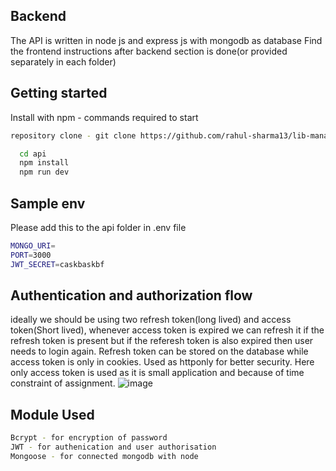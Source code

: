 ## Backend
The API is written in node js and express js with mongodb as database
Find the frontend instructions after backend section is done(or provided separately in each folder)

## Getting started
Install with npm - commands required to start

```bash
repository clone - git clone https://github.com/rahul-sharma13/lib-manage.git
```

```bash
  cd api
  npm install
  npm run dev
```

## Sample env
Please add this to the api folder in .env file

```bash
MONGO_URI=
PORT=3000
JWT_SECRET=caskbaskbf
```

## Authentication and authorization flow
ideally we should be using two refresh token(long lived) and access token(Short lived), whenever access token is expired we can refresh it if the refresh token is present but if the referesh token is also expired then user needs to login again. Refresh token can be stored on the database while access token is only in cookies. Used as httponly for better security. Here only access token is used as it is small application and because of time constraint of assignment.
![image](https://github.com/user-attachments/assets/f958fd84-0fef-47f8-ba25-c154100fe988)

## Module Used

```bash
Bcrypt - for encryption of password
JWT - for authenication and user authorisation
Mongoose - for connected mongodb with node
```